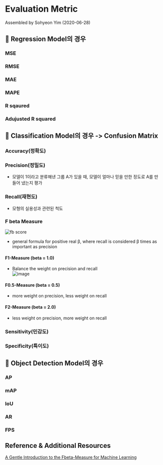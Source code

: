 # Evaluation Metric    
Assembled by Sohyeon Yim (2020-06-28)   

## 👀  Regression Model의 경우    
### MSE   
### RMSE    
### MAE   
### MAPE   
### R sqaured   
### Adujusted R squared   

## 👀  Classification Model의 경우 -> Confusion Matrix    
### Accuracy(정확도)   

### Precision(정밀도)      
* 모델이 1이라고 분류해낸 그룹 A가 있을 때, 모델이 얼마나 믿을 만한 정도로 A를 만들어 냈는지 평가   

### Recall(재현도)      
* 모형의 실용성과 관련된 척도   

### F beta Measure   
![fb score](https://user-images.githubusercontent.com/44013936/85926952-cd4ed400-b8dd-11ea-946d-6c41af678041.JPG)
* general formula for positive real β, where recall is considered β times as important as precision   

#### F1-Measure (beta = 1.0)   
* Balance the weight on precision and recall   
![image](https://user-images.githubusercontent.com/44013936/85926656-d3dc4c00-b8db-11ea-8bcc-27d1285d66f7.png)

#### F0.5-Measure (beta = 0.5)      
* more weight on precision, less weight on recall    

#### F2-Measure (beta = 2.0)   
* less weight on precision, more weight on recall    

### Sensitivity(민감도)    
### Specificity(특이도)   

## 👀  Object Detection Model의 경우    
### AP   
### mAP   
### IoU  
### AR   
### FPS   



## Reference & Additional Resources    
[A Gentle Introduction to the Fbeta-Measure for Machine Learning](https://machinelearningmastery.com/fbeta-measure-for-machine-learning/)
